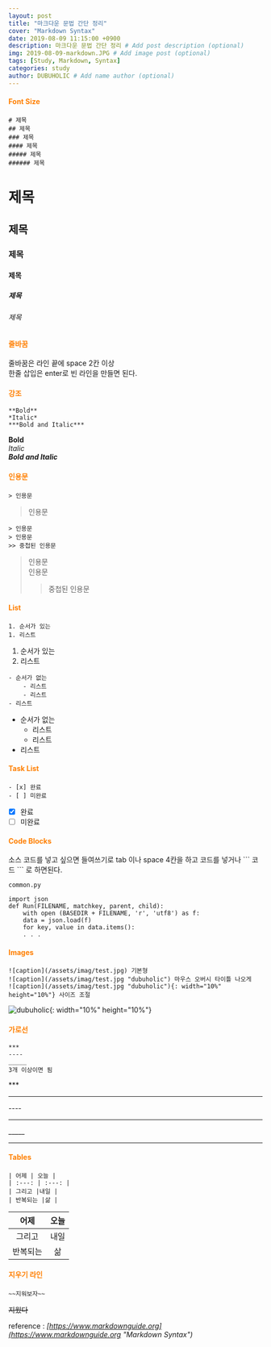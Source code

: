 ```yaml
---
layout: post
title: "마크다운 문법 간단 정리"
cover: "Markdown Syntax"
date: 2019-08-09 11:15:00 +0900
description: 마크다운 문법 간단 정리 # Add post description (optional)
img: 2019-08-09-markdown.JPG # Add image post (optional)
tags: [Study, Markdown, Syntax]
categories: study
author: DUBUHOLIC # Add name author (optional)
---
```



#### <span style="color:#ff7f00">**Font Size**</span>  

	# 제목
	## 제목
	### 제목
	#### 제목
	##### 제목
	###### 제목

# 제목     
## 제목    
### 제목   
#### 제목  
##### 제목 
###### 제목

#### <span style="color:#ff7f00">**줄바꿈**</span>  
줄바꿈은 라인 끝에 space 2칸 이상  
한줄 삽입은 enter로 빈 라인을 만들면 된다. 

#### <span style="color:#ff7f00">**강조**</span>  

	**Bold**   
	*Italic*   
	***Bold and Italic***   

**Bold**   
*Italic*   
***Bold and Italic***   

#### <span style="color:#ff7f00">**인용문**</span>  

	> 인용문

> 인용문

	> 인용문  
	> 인용문  
	>> 중첩된 인용문  

> 인용문  
> 인용문  
>> 중첩된 인용문  
 
#### <span style="color:#ff7f00">**List**</span>  
```
1. 순서가 있는  
1. 리스트
```

1. 순서가 있는  
2. 리스트  

```
- 순서가 없는
	- 리스트  
	- 리스트  
- 리스트
```

- 순서가 없는
	- 리스트  
	- 리스트  
- 리스트  

#### <span style="color:#ff7f00">**Task List**</span>  

	- [x] 완료  
	- [ ] 미완료  

- [x] 완료  
- [ ] 미완료  

#### <span style="color:#ff7f00">**Code Blocks**</span>  
소스 코드를 넣고 싶으면 들여쓰기로 tab 이나 space 4칸을 하고 코드를 넣거나 \`\`\` 코드 \`\`\` 로 하면된다. 

	common.py

	import json
	def Run(FILENAME, matchkey, parent, child):
		with open (BASEDIR + FILENAME, 'r', 'utf8') as f:
		data = json.load(f)
		for key, value in data.items():
		. . .

#### <span style="color:#ff7f00">**Images**</span>  

	![caption](/assets/imag/test.jpg) 기본형  
	![caption](/assets/imag/test.jpg "dubuholic") 마우스 오버시 타이틀 나오게  
	![caption](/assets/imag/test.jpg "dubuholic"){: width="10%" height="10%"} 사이즈 조절  


![dubuholic]({{site.baseurl}}/assets/img/dubuholic.jpg "d2019-08-09ubuholic"){: width="10%" height="10%"}

#### <span style="color:#ff7f00">**가로선**</span>  

	***
	----
	_____
	3개 이상이면 됨

\***  

***

\----  

----

\_____  

_____

#### <span style="color:#ff7f00">**Tables**</span>  

	| 어제 | 오늘 |
	| :---: | :---: |
	| 그리고 |내일 |
	| 반복되는 |삶 |

| 어제 |오늘 |
| :-----: | :-----: |
| 그리고 | 내일 |
| 반복되는 | 삶 |

#### <span style="color:#ff7f00">**지우기 라인**</span>  

	~~지워보자~~ 

~~지웠다~~  

reference : *[https://www.markdownguide.org](https://www.markdownguide.org "Markdown Syntax")*

